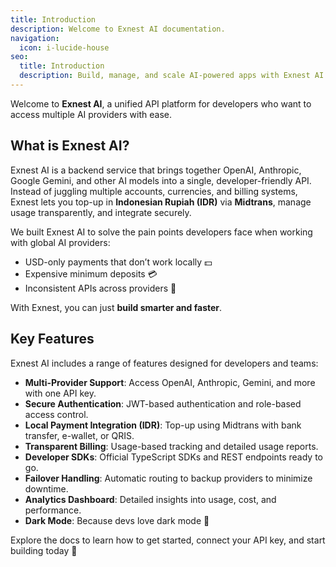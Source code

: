 ```yaml
---
title: Introduction
description: Welcome to Exnest AI documentation.
navigation:
  icon: i-lucide-house
seo:
  title: Introduction
  description: Build, manage, and scale AI-powered apps with Exnest AI’s unified API, secure key management, and simple local payments.
---
```


Welcome to **Exnest AI**, a unified API platform for developers who want to access multiple AI providers with ease.

## What is Exnest AI?

Exnest AI is a backend service that brings together OpenAI, Anthropic, Google Gemini, and other AI models into a single, developer-friendly API.  
Instead of juggling multiple accounts, currencies, and billing systems, Exnest lets you top-up in **Indonesian Rupiah (IDR)** via **Midtrans**, manage usage transparently, and integrate securely.

We built Exnest AI to solve the pain points developers face when working with global AI providers:  

- USD-only payments that don’t work locally 💵  
- Expensive minimum deposits 💳  
- Inconsistent APIs across providers 🧩  

With Exnest, you can just **build smarter and faster**.

## Key Features

Exnest AI includes a range of features designed for developers and teams:

- **Multi-Provider Support**: Access OpenAI, Anthropic, Gemini, and more with one API key.  
- **Secure Authentication**: JWT-based authentication and role-based access control.  
- **Local Payment Integration (IDR)**: Top-up using Midtrans with bank transfer, e-wallet, or QRIS.  
- **Transparent Billing**: Usage-based tracking and detailed usage reports.  
- **Developer SDKs**: Official TypeScript SDKs and REST endpoints ready to go.  
- **Failover Handling**: Automatic routing to backup providers to minimize downtime.  
- **Analytics Dashboard**: Detailed insights into usage, cost, and performance.  
- **Dark Mode**: Because devs love dark mode 🌙  

Explore the docs to learn how to get started, connect your API key, and start building today 🚀
